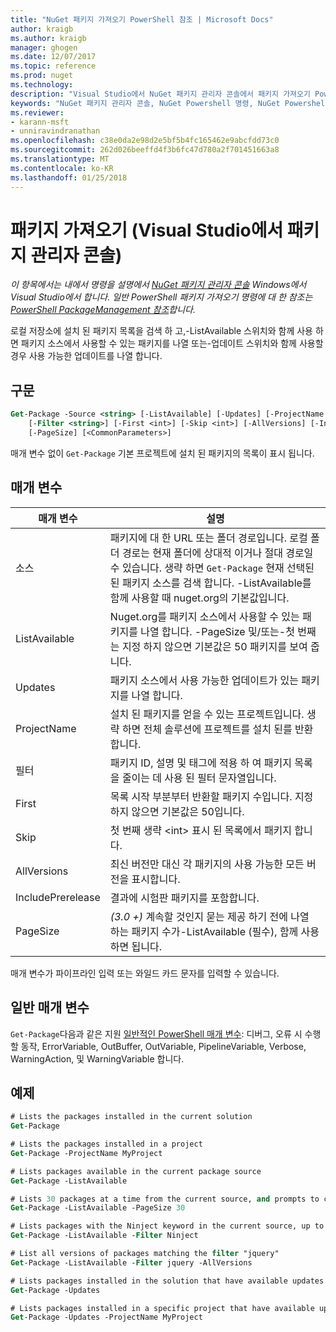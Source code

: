 ```yaml
---
title: "NuGet 패키지 가져오기 PowerShell 참조 | Microsoft Docs"
author: kraigb
ms.author: kraigb
manager: ghogen
ms.date: 12/07/2017
ms.topic: reference
ms.prod: nuget
ms.technology: 
description: "Visual Studio에서 NuGet 패키지 관리자 콘솔에서 패키지 가져오기 PowerShell 명령에 대 한 참조입니다."
keywords: "NuGet 패키지 관리자 콘솔, NuGet Powershell 명령, NuGet Powershell 참조, 패키지 가져오기"
ms.reviewer:
- karann-msft
- unniravindranathan
ms.openlocfilehash: c38e0da2e98d2e5bf5b4fc165462e9abcfdd73c0
ms.sourcegitcommit: 262d026beeffd4f3b6fc47d780a2f701451663a8
ms.translationtype: MT
ms.contentlocale: ko-KR
ms.lasthandoff: 01/25/2018
---
```

# <a name="get-package-package-manager-console-in-visual-studio"></a>패키지 가져오기 (Visual Studio에서 패키지 관리자 콘솔)

*이 항목에서는 내에서 명령을 설명에서 [NuGet 패키지 관리자 콘솔](Package-Manager-Console.md) Windows에서 Visual Studio에서 합니다. 일반 PowerShell 패키지 가져오기 명령에 대 한 참조는 [PowerShell PackageManagement 참조](/powershell/module/packagemanagement/?view=powershell-6)합니다.*

로컬 저장소에 설치 된 패키지 목록을 검색 하 고,-ListAvailable 스위치와 함께 사용 하면 패키지 소스에서 사용할 수 있는 패키지를 나열 또는-업데이트 스위치와 함께 사용할 경우 사용 가능한 업데이트를 나열 합니다.

## <a name="syntax"></a>구문

```ps
Get-Package -Source <string> [-ListAvailable] [-Updates] [-ProjectName <string>]
    [-Filter <string>] [-First <int>] [-Skip <int>] [-AllVersions] [-IncludePrerelease]
    [-PageSize] [<CommonParameters>]
```

매개 변수 없이 `Get-Package` 기본 프로젝트에 설치 된 패키지의 목록이 표시 됩니다.

## <a name="parameters"></a>매개 변수

| 매개 변수 | 설명 |
| --- | --- |
| 소스 | 패키지에 대 한 URL 또는 폴더 경로입니다. 로컬 폴더 경로는 현재 폴더에 상대적 이거나 절대 경로일 수 있습니다. 생략 하면 `Get-Package` 현재 선택된 된 패키지 소스를 검색 합니다. -ListAvailable를 함께 사용할 때 nuget.org의 기본값입니다. |
| ListAvailable | Nuget.org를 패키지 소스에서 사용할 수 있는 패키지를 나열 합니다. -PageSize 및/또는-첫 번째는 지정 하지 않으면 기본값은 50 패키지를 보여 줍니다. |
| Updates | 패키지 소스에서 사용 가능한 업데이트가 있는 패키지를 나열 합니다. |
| ProjectName | 설치 된 패키지를 얻을 수 있는 프로젝트입니다. 생략 하면 전체 솔루션에 프로젝트를 설치 된를 반환 합니다. |
| 필터 | 패키지 ID, 설명 및 태그에 적용 하 여 패키지 목록을 줄이는 데 사용 된 필터 문자열입니다. |
| First | 목록 시작 부분부터 반환할 패키지 수입니다. 지정 하지 않으면 기본값은 50입니다. |
| Skip | 첫 번째 생략 &lt;int&gt; 표시 된 목록에서 패키지 합니다.  |
| AllVersions | 최신 버전만 대신 각 패키지의 사용 가능한 모든 버전을 표시합니다. |
| IncludePrerelease | 결과에 시험판 패키지를 포함합니다. |
| PageSize | *(3.0 +)*  계속할 것인지 묻는 제공 하기 전에 나열 하는 패키지 수가-ListAvailable (필수), 함께 사용 하면 됩니다. |

매개 변수가 파이프라인 입력 또는 와일드 카드 문자를 입력할 수 있습니다.

## <a name="common-parameters"></a>일반 매개 변수

`Get-Package`다음과 같은 지원 [일반적인 PowerShell 매개 변수](http://go.microsoft.com/fwlink/?LinkID=113216): 디버그, 오류 시 수행할 동작, ErrorVariable, OutBuffer, OutVariable, PipelineVariable, Verbose, WarningAction, 및 WarningVariable 합니다.

## <a name="examples"></a>예제

```ps
# Lists the packages installed in the current solution
Get-Package

# Lists the packages installed in a project
Get-Package -ProjectName MyProject

# Lists packages available in the current package source
Get-Package -ListAvailable

# Lists 30 packages at a time from the current source, and prompts to continue if more are available
Get-Package -ListAvailable -PageSize 30

# Lists packages with the Ninject keyword in the current source, up to 50
Get-Package -ListAvailable -Filter Ninject

# List all versions of packages matching the filter "jquery"
Get-Package -ListAvailable -Filter jquery -AllVersions

# Lists packages installed in the solution that have available updates
Get-Package -Updates

# Lists packages installed in a specific project that have available updates
Get-Package -Updates -ProjectName MyProject
```
